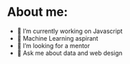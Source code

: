 # About me:

- 🔭 I’m currently working on Javascript
- 🌱 Machine Learning aspirant
- 👯 I’m looking for a mentor
- 💬 Ask me about data and web design
